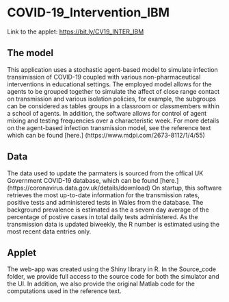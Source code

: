 # COVID-19_Intervention_IBM

Link to the applet: https://bit.ly/CV19_INTER_IBM

<h2>The model</h2>
This application uses a stochastic agent-based model to simulate infection transimission of COVID-19 coupled with various non-pharmaceutical interventions in educational settings. The employed model allows for the agents to be grouped together to simulate the affect of close range contact on transmission and various isolation policies, for example, the subgroups can be considered as tables groups in a classroom or classmembers within a school of agents. In addition, the software allows for control of agent mixing and testing frequencies over a characteristic week. For more details on the agent-based infection transmission model, see the reference text which can be found [here.] (https://www.mdpi.com/2673-8112/1/4/55)

<h2>Data</h2>
The data used to update the parmaters is sourced from the offical UK Government COVID-19 database, which can be found [here.](https://coronavirus.data.gov.uk/details/download) On startup, this software retrieves the most up-to-date information for the transmission rates, positive tests and administered tests in Wales from the database. The background prevalence is estimated as the a severn day average of the percentage of postive cases in total daily tests administered. As the transmission data is updated biweekly, the R number is estimated using the most recent data entries only.

<h2>Applet</h2>
The web-app was created using the Shiny library in R. In the Source_code folder, we provide full access to the source code for both the simulator and the UI. In addition, we also provide the original Matlab code for the computations used in the reference text. 


